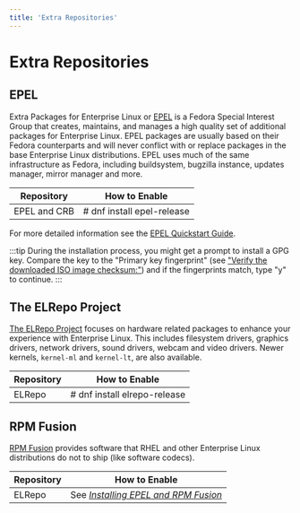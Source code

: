 ```yaml
---
title: 'Extra Repositories'
---
```

# Extra Repositories

## EPEL 

Extra Packages for Enterprise Linux or [EPEL](https://fedoraproject.org/wiki/EPEL) is a Fedora Special Interest Group that creates, maintains, and manages a high quality set of additional packages for Enterprise Linux. 
EPEL packages are usually based on their Fedora counterparts and will never conflict with or replace packages in the base Enterprise Linux distributions. EPEL uses much of the same infrastructure as Fedora, including buildsystem, bugzilla instance, updates manager, mirror manager and more.

| Repository | How to Enable |
| --- | --- |
| EPEL and CRB | # dnf install epel-release |

For more detailed information see the [EPEL Quickstart Guide](https://docs.fedoraproject.org/en-US/epel/).

:::tip
During the installation process, you might get a prompt to install a GPG key. Compare the key to the "Primary key fingerprint" (see ["Verify the downloaded ISO image checksum:"](../documentation/installation-guide.md#iso-verification)) and if the fingerprints match, type "y" to continue.
:::

## The ELRepo Project

[The ELRepo Project](http://elrepo.org) focuses on hardware related packages to enhance your experience with Enterprise Linux. This includes filesystem drivers, graphics drivers, network drivers, sound drivers, webcam and video drivers. Newer kernels, `kernel-ml` and `kernel-lt`, are also available.

| Repository | How to Enable |
| --- | --- |
| ELRepo | # dnf install elrepo-release |

## RPM Fusion
[RPM Fusion](https://rpmfusion.org/) provides software that RHEL and other Enterprise Linux distributions do not to ship (like software codecs).

| Repository | How to Enable |
| --- | --- |
| ELRepo | See _[Installing EPEL and RPM Fusion](../documentation/epel-and-rpmfusion.md)_ |